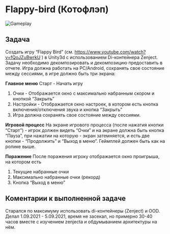 # Flappy-bird (Котофлэп)

![Gameplay](/ReadmeGifs/Gameplay.gif)

## Задача
Создать игру “Flappy Bird” (см. https://www.youtube.com/watch?v=fQoJZuBwrkU ) в Unity3d с использованием Di-контейнера Zenject. Задачу необходимо декомпозировать и декомпозицию предоставить в отчете.
Игра должна работать на PC/Android, сохранять свое состояние между сессиями, в игре должно быть три экрана:

**Главное меню**
Старт - Начать игру
1) Очки - Отображается окно с максимально набранным скором и кнопкой “Закрыть”
2) Настройки - Отображается окно настроек, в котором есть кнопка включения/отключения звука и кнопка “Закрыть”
3) Игра должна сохранять свое состояние между сессиями.

**Игровой процесс**
На экране игрового процесса (после нажатия кнопки “Старт”) - игрок должен видеть “Очки” и на экране должна быть кнопка “Пауза”, при нажатии на которую - экран затемняется, и есть две кнопки - “Продолжить” и “Выход в меню”.
Геймплей должен быть как на ролике выше.

**Поражение**
После поражения игроку отображается окно проигрыша, на котором есть
1) Текущие набранные очки 
2) Максимально набранные очки (рекорд)
3) Кнопка “Выход в меню”

## Коментарии к выполненной задаче
Старался по максимуму использовать di-контейнеры (Zenject) и OOD. Делал 1.09.2021 - 5.09.2021, время не засекал, но примерно 30-40 часов вместе с изучением zenjecta и обдумыванием архитектуры на нём.
